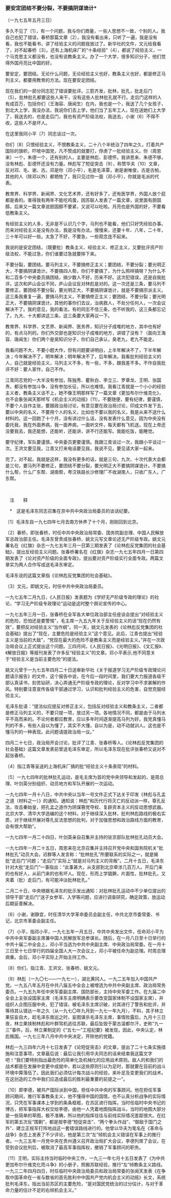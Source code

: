 ### **要安定团结不要分裂，不要搞阴谋诡计**\*
（一九七五年五月三日）

多久不见了〔1〕，有一个问题，我与你们商量，一些人思想不一致，个别的人。我自己也犯了错误，春桥那篇文章〔2〕，我没有看出来，只听了一遍，我是没有看，我也不能看书，讲了经验主义的问题我放过了。新华社的文件，文元给我看了，对不起春桥〔3〕。还有上海机床厂的“十条经验”〔4〕，都说了经验主义，一个马克思主义都没有，也没有说教条主义。办了一个大学，很多知识分子，他们觉得外国月亮比中国的好。

要安定，要团结。无论什么问题，无论经验主义也好，教条主义也好，都是修正马列主义，都要用教育的方法。现在要安定团结。

现在我们的一部分同志犯了错误要批评。三箭齐发，批林，批孔，批走后门〔5〕。批林批孔都要这些人来干，没有这些人批林批孔就不行。走后门这样的人有成百万，包括你们（王海容、唐闻生）在内，我也是一个，我送了几个女孩子，到北大上学，我没办法，我说你们去上学，他们当了五年工人，现在送她们上大学了，我送去的，也是走后门，我也有资产阶级法权，我送去，小谢〔6〕不得不收，这些人不是坏人。

在这里我同小平〔7〕同志谈过一次。

你们〔8〕只恨经验主义，不恨教条主义，二十八个半统治了四年之久，打着共产国际的旗帜，吓唬中国党，凡不赞成的就要打，俘虏了一批经验主义。你（周恩来）一个，朱德一个，还有别的人，主要是林彪、彭德怀。我讲恩来、朱德不够，没有林彪、彭德怀还没有力量。林彪写了短促突击〔9〕，称赞华夫〔10〕文章，反对邓、毛、谢、古。邓是你（邓小平），毛是毛泽覃，谢是谢唯俊，古是古柏，其他的人（除邓以外）都牺牲了，我只见过你一面（邓小平），你就是毛派的代表。

教育界、科学界、新闻界、文化艺术界，还有好多了，还有医学界，外国人放个屁都是香的。害得我有两年不能吃鸡蛋，因苏联人发表了一篇文章，说里面有胆固醇。后来又一篇文章说胆固醇不要紧，又说可以吃啦。月亮也是外国的好，不要看低教条主义。

有经验主义的人多，无非是不认识几个字，马列也不能看，他们只好凭经验办事。历来对经验主义是没有办法，我是没有办法，慢慢来，还要十年、八年，二十年，三十年可以好一些。太急了不好，不要急，一些观念连不起来。

我说的是安定团结，（既要批）教条主义、经验主义、修正主义，又要批评资产阶级法权，不能过急，你们谁要过急就要摔下来。

不要分裂，要团结。要马列主义，不要搞修正主义；要团结，不要分裂；要光明正大，不要搞阴谋诡计。不要搞四人帮，你们不要搞了，为什么照样搞呀？为什么不和二百多个中央委员搞团结，搞少数人不好，历来不好。这次犯错误，还是自我批评。这次和庐山会议不同，庐山会议反对林彪是对的。这一次还是三条，要马列不要修正，要团结不要分裂，要光明正大，不要搞阴谋诡计，就是不要搞宗派主义。这三条我重复一遍，要搞马列主义，不要搞修正主义；要团结，不要分裂；要光明正大，不要搞阴谋诡计。其他的事你们去议，治病救人，不处分任何人，一次会议解决不了。我的意见，我的看法，有的同志不信三条，也不听我的，这三条都忘记了。九大、十大都讲这三条，这三条要大家再议一下。

教育界、科学界、文艺界、新闻界、医务界，知识分子成堆的地方，其中也有好的，有点马列的。你们外交部也是知识分子成堆的地方，讲错了没有？（面向王海容、唐闻生）你们两个是臭知识分子，你们自己承认，臭老九，老九不能走。

我看问题不大，不要小题大作，但有问题要讲明白，上半年解决不了，下半年解决；今年解决不了，明年解决；明年解决不了，后年解决。我看批判经验主义的人，自己就是经验主义，马列主义不多，有一些，不多，跟我差不多。不作自我批评不好：要人家作，自己不作。

江青同志党的一大半没有参加，陈独秀、瞿秋白、李立三、罗章龙、王明、张国焘，都没有参加斗争，没有参加长征，所以也难怪。我看江青就是一个小小的经验主义者，教条主义谈不上，她不像王明那样写了一篇文章《更加布尔什维克化》，也不会象张闻天那样写《机会主义的动摇》〔11〕。不要随便，要有纪律，要谨慎，不要个人自作主张，要跟政治局讨论，有意见要在政治局讨论，印成文件发下去，要以中央的名义，不要用个人的名义，比如也不要以我的名义，我是从来不送什么材料的。这一回跑了十个月，没有讲过什么话，没有发表什么意见，因为中央没有委托我，我在外面养病，我一面养病，一面听文件，每天都有飞机送。现在上帝还没要我去，我还能想，还能听，还能讲，讲不行还能写。我能吃饭，能睡觉。

要守纪律，军队要谨慎，中央委员更要谨慎。我跟江青谈过一次，我跟小平谈过一次。王洪文要见我，江青又打来电话要见我，我说不见，要见请大家一起来。

完了。对不起，我就是这样，我没有更多的话，就是三句，九次、十次代表大会都是三句，要马列不要修正，要团结不要分裂，要光明正大不要搞阴谋诡计。不要搞什么帮，什么广东帮、湖南帮，粤汉铁路长沙修理厂不收湖南人，只收广东人，广东帮。

　　

　注　　释　

　\*　这是毛泽东同志召集在京中共中央政治局委员的谈话纪要。

〔1〕毛泽东自一九七四年七月去南方休养了十个月，刚刚回到北京。

〔2〕春桥，即张春桥，时任中共中央政治局常委、国务院副总理、中国人民解放军总政治部主任。毛泽东曾责成张春桥、姚文元写文章论述无产阶级专政。姚文元署名在《红旗》杂志一九七五年三月一日第三期发表了《论林彪反党集团的社会基础》，提出反经验主义问题。张春桥署名在《红旗》杂志一九七五年四月一日第四期发表了《论对资产阶级的全面专政》，提出要对资产阶级实行全面专政。两篇文章实为两人合作写成送毛泽东审定。

毛泽东说的这篇文章指《论林彪反党集团的社会基础》。

〔3〕文元，即姚文元，时任中共中央政治局委员。

一九七五年二月九日，《人民日报》发表题为《学好无产阶级专政的理论》的社论，“学习无产阶级专政理论”运动是这时整个舆论宣传的中心。

一九七五年三月一日，张春桥在全军各大单位政治部主任座谈会提出“对经验主义的危险，恐怕还是要警惕”，毛主席一九五九年关于反经验主义的话“现在仍然有效”，要把反对经验主义“当作纲”。同一天，姚文元发表的《论林彪反党集团的社会基础》提出了“现在，主要危险是经验主义”这个意见。此后，江青也提出“经验主义是当前的大敌”，“党现在最大的危险不是教条主义而是经验主义。”并在一次政治局会议上正式提出这个问题。三四月间，《人民日报》、《光明日报》、《文汇报》、《解放日报》等报刊发表了许多反“经验主义”的文章。邓小平表示,他不同意关于“经验主义是当前主要危险”的提法。

姚文元曾于一九七五年四月二十日送审新华社《关于报道学习无产阶级专政理论问题请示报告》的文件，这个报告中说，在今后一段时间里，我们要大力报道各级干部认真读书，刻苦钻研，决心弄通无产阶级专政的理论，反对学习中不求甚解的作风。特别要注意宣传各级干部通过学习，认识和批判经验主义的危害，自觉克服经验主义。

毛泽东批语：“提法似应提反对修正主义，包括反对经验主义和教条主义，二者都是修正马列主义的，不要只提一项，放过另一项。各地情况不同，都是由于马列水平不高而来的。不论何者都应教育，应以多年时间逐渐提高马列为好。我党真懂马列的不多，有些人自以为懂了，其实不大懂，自以为是，动不动就训人。这也是不懂马列的一种表现。此问题请提政治局一议。”

四月二十七日，政治局开会讨论，批评了江青、张春桥等人。《论林彪反党集团的社会基础》这篇文章发表前曾送毛泽东审定，所以毛泽东现在批评张春桥又说对不起张春桥。

〔4〕指江青等呈送的上海机床厂搞的批“经验主义十条表现”的材料。

〔5〕一九七四年的批林批孔运动，是毛主席为首的党中央领导和发起的，是周总理、叶剑英分别组织、动员地方和军队开展的一次运动。

一九七四年一月十八日，中共中央以当年一号文件正式下达关于印发《林彪与孔孟之道（材料之一）》的通知。通知说：林彪“和历代行将灭亡的反动派一样，尊孔反法，攻击秦始皇，把孔孟之道作为阴谋篡党夺权、复辟资本主义的反动思想武器。北京大学、清华大学选编的这个材料，对于继续深入批林，批判林彪路线的极右实质，对于继续开展对尊孔反法思想的批判，对于加强思想和政治路线方面的教育，会有很大帮助”。

一九七四年一月二十四日，叶剑英亲自召集并主持的驻京部队批林批孔动员大会。

一九七四年一月二十五日，周恩来在北京召集并主持召开党中央和国务院机关“批林批孔”动员大会。迟群等人发言称：“批林批孔”所要联系的实际之一，就是揭批“走后门”问题；“走后门”实际上“就是对马列主义的背叛”。二月十五日，毛泽东针对大批“走后门”一事指出：“此事甚大，从支部到北京牵涉几百万人。开后门来的也有好人，从前门来的也有坏人。现在，形而上学猖獗，片面性，批林批孔，又夹着（批）走后门，有可能冲淡批林批孔。”

二月二十日，中央根据毛泽东的批示发出通知：对批林批孔运动中不少单位提出的领导干部“走后门”送子女参军、入学等问题，应进行调查研究，确定政策，放运动后期妥善解决。

〔6〕小谢，谢静宜，时任清华大学革命委员会副主任，中共北京市委常委、书记，北京市革委会副主任。

〔7〕小平，指邓小平，一九七五年一月五日，中共中央发出文件，任命邓小平为中共中央军委副主席兼中国人民解放军总参谋长。随后，在一月八日至十日举行的中共十届二中全会上，邓小平当选为中共中央副主席、中央政治局常委。在一月十三日至十七日举行的四届全国人大一次会议上，邓小平被任命为副总理。时周总理病重。会后，邓小平实际上开始主持工作。

〔8〕你们，指江青、王洪文、张春桥、姚文元。

〔9〕林彪（一九〇七——一九七一），湖北黄冈人。一九二五年加入中国共产党。一九五八年五月在中共八届五中全会上被增选为中共中央副主席、政治局常务委员。一九五九年任中央军委副主席、国防部长，主持中央军委工作。在九届二中全会上主张设国家主席（毛泽东主席明确表示要改变国家体制不设国家主席），并组织人企图压服中央，犯了错误，被毛泽东主席识破，对其进行了警告和批评，并等待其认错达一年之久（从一九七〇年九月到一九七一年九月），不料，其子林立果狂妄自大，趁毛泽东南巡之时，妄图谋杀毛泽东主席，事情败露后，九月十三日夜，林立果挟制林彪和叶群驾机逃往苏联，最后坠毁于蒙古温都尔汗，史称“九一三”事件。后，林立果制定的《“五七一”工程纪要》被发现，因此，中央认定，林彪叛国。一九七三年八月中共中央决定，开除他的党籍。

林彪一九三四年六月十七日发表了《论短促突击》的文章，提出了二十七条实施措施和注意事项，文章最后说：最后让我引用华夫同志的话来结束我这篇文字吧！“我们要特别指出最危险的简单化及机械化的应用战术原则。敌人的和我们的战术都是在发展中变更中成就中，若以这些原则引以为足时，那就要在目前的战斗环境中算落伍了。因此我们必须估计每次战斗的经验，来补足及变更我们的战术。在这创造的工作中我们应造成最后的胜利最重要的前提之一”。

〔10〕即李德，被共产国际派到中国，担任中共中央的军事顾问。他在担任军事顾问期间，推行军事教条主义，他不懂得中国的国情，也不认真分析战争的实际情况，只凭在军事课本上学到的条条框框，在苏区进行指挥。当时任临时中央书记的博古，把军事指挥大权交给李德，由他一人凭着地图指挥战斗。当时的地图大部分是一些简单的草图，极不准确，所以他的指挥往往与前线实际情况差距很大。在红军的第五次反“围剿”，都是按李德“短促突击”、“两个拳头作战”、“御敌于国门之外”、建立正规军打阵地战这一套错误路线进行的。他曾以华夫为笔名在《革命与战争》杂志上发表了不少评论，他是第三次“左”倾机会主义错误在军事上的推行者。一九三五年一月党中央在贵州遵义召开政治局扩大会议，李德列席了会议，在受到会议批判后，被取消了最高军事指挥权，撤销了军事顾问的职务。

〔11〕王明，实际主持当时临时中央工作，一九三一年七月十五日发表了《为中共更加布尔什维克化而斗争》的小册子，照搬苏联经验，推行“左”倾教条主义路线。一九三二年四月四日，时任临时中央政治局委员和政治局常委的张闻天发表《在争取中国革命在一省与数省的首先胜利中中国共产党内机会主义的动摇》长文，系统批判毛泽东，指出当前苏区的主要危险，“是对国民党统治的过分估计，与对于革命力量的估计不足的右倾机会主义。”